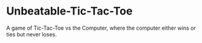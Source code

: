 # Unbeatable-Tic-Tac-Toe
A game of Tic-Tac-Toe vs the Computer, where the computer either wins or ties but never loses.
